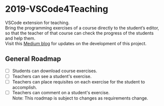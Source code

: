 # 2019-VSCode4Teaching
VSCode extension for teaching.  
Bring the programming exercises of a course directly to the student’s editor, so that the teacher of that course can check the progress of the students and help them.  
Visit this [Medium blog](https://medium.com/@ivchicano) for updates on the development of this project.  
## General Roadmap
- [ ] Students can download course exercises.
- [ ] Teachers can see a student's exercise.
- [ ] Teachers can place requisites on each exercise for the student to accomplish.
- [ ] Teachers can comment on a student's exercise.  
Note: This roadmap is subject to changes as requirements change.